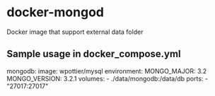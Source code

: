 # docker-mongod

Docker image that support external data folder

## Sample usage in docker_compose.yml
mongodb:
  image: wpottier/mysql
  environment:
    MONGO_MAJOR: 3.2
    MONGO_VERSION: 3.2.1
  volumes:
    - ./data/mongodb:/data/db
  ports:
    - "27017:27017"
